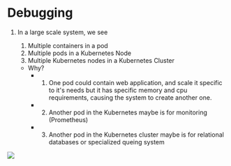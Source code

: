 # Debugging

1. In a large scale system, we see
    1. Multiple containers in a pod
    2. Multiple pods in a Kubernetes Node
    3. Multiple Kubernetes nodes in a Kubernetes Cluster

    - Why?
        - 1. One pod could contain web application, and scale it specific to it's needs but it has specific memory and cpu requirements, causing the system to create another one.

        - 2. Another pod in the Kubernetes maybe is for monitoring (Prometheus)

        - 3. Another pod in the Kubernetes cluster maybe is for relational databases or specialized queing system

<img src="https://user-images.githubusercontent.com/6856382/219900552-16cc078b-8e81-40cc-a5af-d0c47523c38a.png"/>

#
